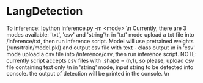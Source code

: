 # LangDetection

To inference: !python inference.py -m \<mode\> \n
Currently, there are 3 modes available: 'txt', 'csv' and 'string'\n
in 'txt' mode upload a txt file into /inference/txt, then run inference script. Model will use pretrained weights (runs/train/model.pkl) and output csv file with text - class output \n
in 'csv' mode upload a csv file into /inference/csv, then run inference script. NOTE: currently script accepts csv files with .shape = (n,1), so please, upload csv file containing text only \n
in 'string' mode, input string to be detected into console. the output of detection will be printed in the console. \n
  
